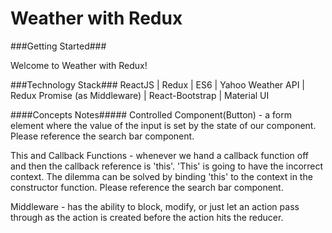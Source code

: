 # Weather with Redux

###Getting Started###

Welcome to Weather with Redux!

###Technology Stack###
ReactJS | 
Redux | 
ES6 | 
Yahoo Weather API | 
Redux Promise (as Middleware) | 
React-Bootstrap | 
Material UI 

####Concepts Notes#####
Controlled Component(Button) - a form element where the value of the input is set by the state of our component. Please reference the search bar component.

This and Callback Functions - whenever we hand a callback function off and then the callback reference is 'this'. 
'This' is going to have the incorrect context. The dilemma can be solved by binding 'this' to the context in the constructor function. Please reference the search bar component.

Middleware - has the ability to block, modify, or just let an action pass through as the action is created before the action hits the reducer.
